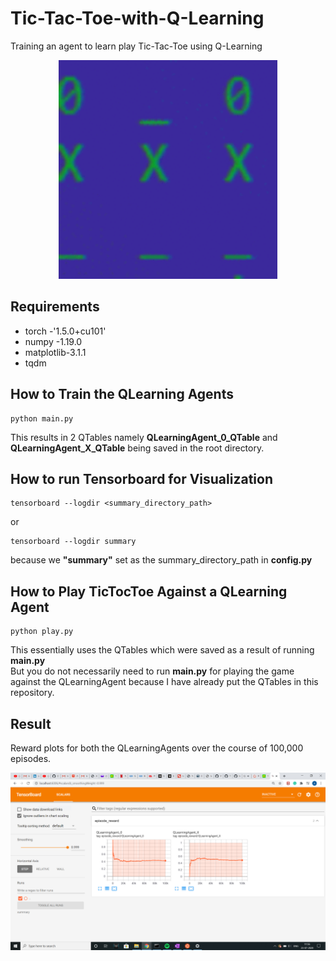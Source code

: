 # Tic-Tac-Toe-with-Q-Learning
Training an agent to learn play Tic-Tac-Toe using Q-Learning

<p align="center">
<img src='/images/terminal_states_250x250.gif' width='350' alt='Losing is just not an option for the Tic-Tac-Toe master'>
</p>

## Requirements
* torch     -'1.5.0+cu101'         
* numpy     -1.19.0
* matplotlib-3.1.1  
* tqdm 

## How to Train the QLearning Agents
```
python main.py
```
This results in 2 QTables namely <b>QLearningAgent_0_QTable</b> and <b>QLearningAgent_X_QTable</b> being saved in the root directory.

## How to run Tensorboard for Visualization
```
tensorboard --logdir <summary_directory_path>
```
or
```
tensorboard --logdir summary
```
because we <b>"summary"</b> set as the summary_directory_path in <b>config.py</b>

## How to Play TicTocToe Against a QLearning Agent
```
python play.py
```
This essentially uses the QTables which were saved as a result of running <b>main.py</b>
<br>
But you do not necessarily need to run <b>main.py</b> for playing the game against the QLearningAgent because I have already put the QTables in this repository.

## Result

Reward plots for both the QLearningAgents over the course of 100,000 episodes.

<p align="center">
<img src='/images/rewards.PNG'  alt='Losing is just not an option for the Tic-Tac-Toe master'>
</p>
